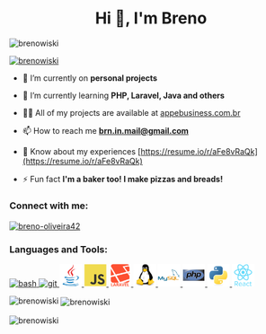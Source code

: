 <h1 align="center">Hi 👋, I'm Breno</h1>
<p align="left"> <img src="https://komarev.com/ghpvc/?username=brenowiski&label=Profile%20views&color=0e75b6&style=flat" alt="brenowiski" /> </p>

<p align="left"> <a href="https://github.com/ryo-ma/github-profile-trophy"><img src="https://github-profile-trophy.vercel.app/?username=brenowiski" alt="brenowiski" /></a> </p>

- 🔭 I’m currently on **personal projects**

- 🌱 I’m currently learning **PHP, Laravel, Java and others**

- 👨‍💻 All of my projects are available at [appebusiness.com.br](appebusiness.com.br)

- 📫 How to reach me **brn.in.mail@gmail.com**

- 📄 Know about my experiences [https://resume.io/r/aFe8vRaQk](https://resume.io/r/aFe8vRaQk)

- ⚡ Fun fact **I'm a baker too! I make pizzas and breads!**

<h3 align="left">Connect with me:</h3>
<p align="left">
<a href="https://linkedin.com/in/breno-oliveira42" target="blank"><img align="center" src="https://raw.githubusercontent.com/rahuldkjain/github-profile-readme-generator/master/src/images/icons/Social/linked-in-alt.svg" alt="breno-oliveira42" height="30" width="40" /></a>
</p>

<h3 align="left">Languages and Tools:</h3>
<p align="left"> <a href="https://www.gnu.org/software/bash/" target="_blank" rel="noreferrer"> <img src="https://www.vectorlogo.zone/logos/gnu_bash/gnu_bash-icon.svg" alt="bash" width="40" height="40"/> </a> <a href="https://git-scm.com/" target="_blank" rel="noreferrer"> <img src="https://www.vectorlogo.zone/logos/git-scm/git-scm-icon.svg" alt="git" width="40" height="40"/> </a> <a href="https://www.java.com" target="_blank" rel="noreferrer"> <img src="https://raw.githubusercontent.com/devicons/devicon/master/icons/java/java-original.svg" alt="java" width="40" height="40"/> </a> <a href="https://developer.mozilla.org/en-US/docs/Web/JavaScript" target="_blank" rel="noreferrer"> <img src="https://raw.githubusercontent.com/devicons/devicon/master/icons/javascript/javascript-original.svg" alt="javascript" width="40" height="40"/> </a> <a href="https://laravel.com/" target="_blank" rel="noreferrer"> <img src="https://raw.githubusercontent.com/devicons/devicon/master/icons/laravel/laravel-plain-wordmark.svg" alt="laravel" width="40" height="40"/> </a> <a href="https://www.linux.org/" target="_blank" rel="noreferrer"> <img src="https://raw.githubusercontent.com/devicons/devicon/master/icons/linux/linux-original.svg" alt="linux" width="40" height="40"/> </a> <a href="https://www.mysql.com/" target="_blank" rel="noreferrer"> <img src="https://raw.githubusercontent.com/devicons/devicon/master/icons/mysql/mysql-original-wordmark.svg" alt="mysql" width="40" height="40"/> </a> <a href="https://www.php.net" target="_blank" rel="noreferrer"> <img src="https://raw.githubusercontent.com/devicons/devicon/master/icons/php/php-original.svg" alt="php" width="40" height="40"/> </a> <a href="https://www.python.org" target="_blank" rel="noreferrer"> <img src="https://raw.githubusercontent.com/devicons/devicon/master/icons/python/python-original.svg" alt="python" width="40" height="40"/> </a> <a href="https://reactjs.org/" target="_blank" rel="noreferrer"> <img src="https://raw.githubusercontent.com/devicons/devicon/master/icons/react/react-original-wordmark.svg" alt="react" width="40" height="40"/> </a> </p>

<p><img align="left" src="https://github-readme-stats.vercel.app/api/top-langs?username=brenowiski&show_icons=true&locale=en&layout=compact" alt="brenowiski" /></p>

<p>&nbsp;<img align="center" src="https://github-readme-stats.vercel.app/api?username=brenowiski&show_icons=true&locale=en" alt="brenowiski" /></p>

<p><img align="center" src="https://github-readme-streak-stats.herokuapp.com/?user=brenowiski&" alt="brenowiski" /></p>

<!--
**brenowiski/brenowiski** is a ✨ _special_ ✨ repository because its `README.md` (this file) appears on your GitHub profile.

Here are some ideas to get you started:

- 🔭 I’m currently working on ...
- 🌱 I’m currently learning ...
- 👯 I’m looking to collaborate on ...
- 🤔 I’m looking for help with ...
- 💬 Ask me about ...
- 📫 How to reach me: ...
- 😄 Pronouns: ...
- ⚡ Fun fact: ...
-->
